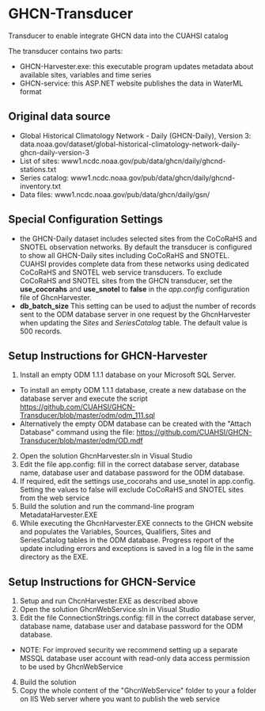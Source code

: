 # GHCN-Transducer
Transducer to enable integrate GHCN data into the CUAHSI catalog

The transducer contains two parts:
- GHCN-Harvester.exe: this executable program updates metadata about available sites, variables and time series
- GHCN-service: this ASP.NET website publishes the data in WaterML format

## Original data source
- Global Historical Climatology Network - Daily (GHCN-Daily), Version 3: data.noaa.gov/dataset/global-historical-climatology-network-daily-ghcn-daily-version-3
- List of sites: www1.ncdc.noaa.gov/pub/data/ghcn/daily/ghcnd-stations.txt
- Series catalog: www1.ncdc.noaa.gov/pub/data/ghcn/daily/ghcnd-inventory.txt
- Data files: www1.ncdc.noaa.gov/pub/data/ghcn/daily/gsn/

## Special Configuration Settings
- the GHCN-Daily dataset includes selected sites from the CoCoRaHS and SNOTEL observation networks. By default the transducer is configured to show all GHCN-Daily sites including
CoCoRaHS and SNOTEL. CUAHSI provides complete data from these networks using dedicated CoCoRaHS and SNOTEL web service transducers. To exclude CoCoRaHS and SNOTEL sites from
the GHCN transducer, set the **use_cocorahs** and **use_snotel** to **false** in the *app.config* configuration file of GhcnHarvester.
- **db_batch_size** This setting can be used to adjust the number of records sent to the ODM database server in one request by the GhcnHarvester when updating the *Sites* and *SeriesCatalog* table. The default value is 500 records.

## Setup Instructions for GHCN-Harvester
1. Install an empty ODM 1.1.1 database on your Microsoft SQL Server. 
- To install an empty ODM 1.1.1 database, create a new database on the database server and execute the script https://github.com/CUAHSI/GHCN-Transducer/blob/master/odm/odm_111.sql
- Alternatively the empty ODM database can be created with the "Attach Database" command using the file: https://github.com/CUAHSI/GHCN-Transducer/blob/master/odm/OD.mdf
2. Open the solution GhcnHarvester.sln in Visual Studio
3. Edit the file app.config: fill in the correct database server, database name, database user and database password for the ODM database.
4. If required, edit the settings use_cocorahs and use_snotel in app.config. Setting the values to false will exclude CoCoRaHS and SNOTEL sites from the web service
5. Build the solution and run the command-line program MetadataHarvester.EXE
6. While executing the GhcnHarvester.EXE connects to the GHCN website and populates the Variables, Sources, Qualifiers, Sites and SeriesCatalog tables in the ODM database. Progress report of the update including errors and exceptions is saved in a log file in the same directory as the EXE.

## Setup Instructions for GHCN-Service
1. Setup and run ChcnHarvester.EXE as described above
2. Open the solution GhcnWebService.sln in Visual Studio
3. Edit the file ConnectionStrings.config: fill in the correct database server, database name, database user and database password for the ODM database.
- NOTE: For improved security we recommend setting up a separate MSSQL database user account with read-only data access permission to be used by GhcnWebService
4. Build the solution
5. Copy the whole content of the "GhcnWebService" folder to your a folder on IIS Web server where you want to publish the web service
